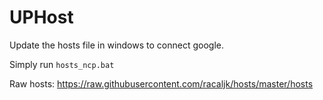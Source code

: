 # UPHost
Update the hosts file in windows to connect google.

Simply run `hosts_ncp.bat`

Raw hosts: https://raw.githubusercontent.com/racaljk/hosts/master/hosts
